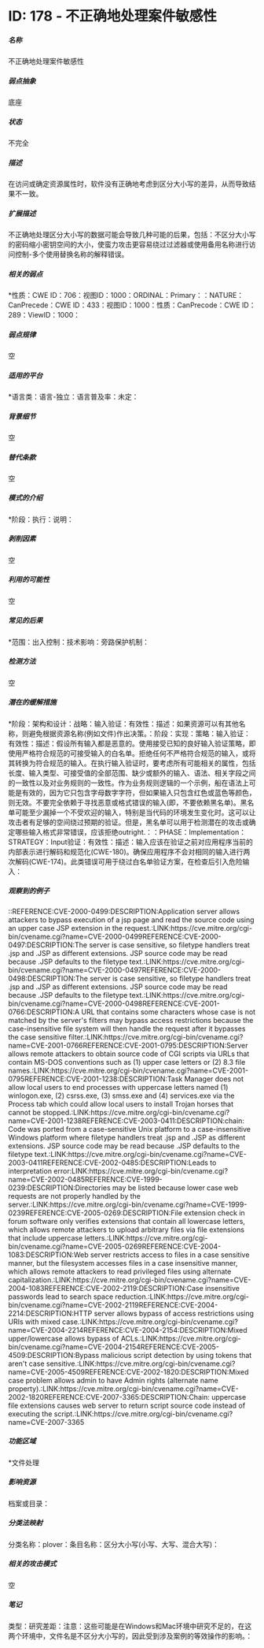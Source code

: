 # ID: 178 - 不正确地处理案件敏感性
<h5>名称</h5>不正确地处理案件敏感性
<h5>弱点抽象</h5>底座
<h5>状态</h5>不完全
<h5>描述</h5>在访问或确定资源属性时，软件没有正确地考虑到区分大小写的差异，从而导致结果不一致。
<h5>扩展描述</h5>不正确地处理区分大小写的数据可能会导致几种可能的后果，包括：不区分大小写的密码缩小密钥空间的大小，使蛮力攻击更容易绕过过滤器或使用备用名称进行访问控制-多个使用替换名称的解释错误。
<h5>相关的弱点</h5>*性质：CWE ID：706：视图ID：1000：ORDINAL：Primary：：NATURE：CanPrecede：CWE ID：433：视图ID：1000：性质：CanPrecode：CWE ID：289：ViewID：1000：
<h5>弱点规律</h5>空
<h5>适用的平台</h5>*语言类：语言-独立：语言普及率：未定：
<h5>背景细节</h5>空
<h5>替代条款</h5>空
<h5>模式的介绍</h5>*阶段：执行：说明：
<h5>剥削因素</h5>空
<h5>利用的可能性</h5>空
<h5>常见的后果</h5>*范围：出入控制：技术影响：旁路保护机制：
<h5>检测方法</h5>空
<h5>潜在的缓解措施</h5>*阶段：架构和设计：战略：输入验证：有效性：描述：如果资源可以有其他名称，则避免根据资源名称(例如文件)作出决策。：阶段：实现：策略：输入验证：有效性：描述：假设所有输入都是恶意的。使用接受已知的良好输入验证策略，即使用严格符合规范的可接受输入的白名单。拒绝任何不严格符合规范的输入，或将其转换为符合规范的输入。在执行输入验证时，要考虑所有可能相关的属性，包括长度、输入类型、可接受值的全部范围、缺少或额外的输入、语法、相关字段之间的一致性以及对业务规则的一致性。作为业务规则逻辑的一个示例，船在语法上可能是有效的，因为它只包含字母数字字符，但如果输入只包含红色或蓝色等颜色，则无效。不要完全依赖于寻找恶意或格式错误的输入(即，不要依赖黑名单)。黑名单可能至少漏掉一个不受欢迎的输入，特别是当代码的环境发生变化时。这可以让攻击者有足够的空间绕过预期的验证。但是，黑名单可以用于检测潜在的攻击或确定哪些输入格式非常错误，应该拒绝outright.：：PHASE：Implementation：STRATEGY：Input验证：有效性：描述：输入应该在验证之前对应用程序当前的内部表示进行解码和规范化(CWE-180)。确保应用程序不会对相同的输入进行两次解码(CWE-174)。此类错误可用于绕过白名单验证方案，在检查后引入危险输入：
<h5>观察到的例子</h5>::REFERENCE:CVE-2000-0499:DESCRIPTION:Application server allows attackers to bypass execution of a jsp page and read the source code using an upper case JSP extension in the request.:LINK:https://cve.mitre.org/cgi-bin/cvename.cgi?name=CVE-2000-0499REFERENCE:CVE-2000-0497:DESCRIPTION:The server is case sensitive, so filetype handlers treat .jsp and .JSP as different extensions. JSP source code may be read because .JSP defaults to the filetype text.:LINK:https://cve.mitre.org/cgi-bin/cvename.cgi?name=CVE-2000-0497REFERENCE:CVE-2000-0498:DESCRIPTION:The server is case sensitive, so filetype handlers treat .jsp and .JSP as different extensions. JSP source code may be read because .JSP defaults to the filetype text.:LINK:https://cve.mitre.org/cgi-bin/cvename.cgi?name=CVE-2000-0498REFERENCE:CVE-2001-0766:DESCRIPTION:A URL that contains some characters whose case is not matched by the server's filters may bypass access restrictions because the case-insensitive file system will then handle the request after it bypasses the case sensitive filter.:LINK:https://cve.mitre.org/cgi-bin/cvename.cgi?name=CVE-2001-0766REFERENCE:CVE-2001-0795:DESCRIPTION:Server allows remote attackers to obtain source code of CGI scripts via URLs that contain MS-DOS conventions such as (1) upper case letters or (2) 8.3 file names.:LINK:https://cve.mitre.org/cgi-bin/cvename.cgi?name=CVE-2001-0795REFERENCE:CVE-2001-1238:DESCRIPTION:Task Manager does not allow local users to end processes with uppercase letters named (1) winlogon.exe, (2) csrss.exe, (3) smss.exe and (4) services.exe via the Process tab which could allow local users to install Trojan horses that cannot be stopped.:LINK:https://cve.mitre.org/cgi-bin/cvename.cgi?name=CVE-2001-1238REFERENCE:CVE-2003-0411:DESCRIPTION:chain: Code was ported from a case-sensitive Unix platform to a case-insensitive Windows platform where filetype handlers treat .jsp and .JSP as different extensions. JSP source code may be read because .JSP defaults to the filetype text.:LINK:https://cve.mitre.org/cgi-bin/cvename.cgi?name=CVE-2003-0411REFERENCE:CVE-2002-0485:DESCRIPTION:Leads to interpretation error:LINK:https://cve.mitre.org/cgi-bin/cvename.cgi?name=CVE-2002-0485REFERENCE:CVE-1999-0239:DESCRIPTION:Directories may be listed because lower case web requests are not properly handled by the server.:LINK:https://cve.mitre.org/cgi-bin/cvename.cgi?name=CVE-1999-0239REFERENCE:CVE-2005-0269:DESCRIPTION:File extension check in forum software only verifies extensions that contain all lowercase letters, which allows remote attackers to upload arbitrary files via file extensions that include uppercase letters.:LINK:https://cve.mitre.org/cgi-bin/cvename.cgi?name=CVE-2005-0269REFERENCE:CVE-2004-1083:DESCRIPTION:Web server restricts access to files in a case sensitive manner, but the filesystem accesses files in a case insensitive manner, which allows remote attackers to read privileged files using alternate capitalization.:LINK:https://cve.mitre.org/cgi-bin/cvename.cgi?name=CVE-2004-1083REFERENCE:CVE-2002-2119:DESCRIPTION:Case insensitive passwords lead to search space reduction.:LINK:https://cve.mitre.org/cgi-bin/cvename.cgi?name=CVE-2002-2119REFERENCE:CVE-2004-2214:DESCRIPTION:HTTP server allows bypass of access restrictions using URIs with mixed case.:LINK:https://cve.mitre.org/cgi-bin/cvename.cgi?name=CVE-2004-2214REFERENCE:CVE-2004-2154:DESCRIPTION:Mixed upper/lowercase allows bypass of ACLs.:LINK:https://cve.mitre.org/cgi-bin/cvename.cgi?name=CVE-2004-2154REFERENCE:CVE-2005-4509:DESCRIPTION:Bypass malicious script detection by using tokens that aren't case sensitive.:LINK:https://cve.mitre.org/cgi-bin/cvename.cgi?name=CVE-2005-4509REFERENCE:CVE-2002-1820:DESCRIPTION:Mixed case problem allows admin to have Admin rights (alternate name property).:LINK:https://cve.mitre.org/cgi-bin/cvename.cgi?name=CVE-2002-1820REFERENCE:CVE-2007-3365:DESCRIPTION:Chain: uppercase file extensions causes web server to return script source code instead of executing the script.:LINK:https://cve.mitre.org/cgi-bin/cvename.cgi?name=CVE-2007-3365
<h5>功能区域</h5>*文件处理
<h5>影响资源</h5>档案或目录：
<h5>分类法映射</h5>分类名称：plover：条目名称：区分大小写(小写、大写、混合大写)：
<h5>相关的攻击模式</h5>空
<h5>笔记</h5>类型：研究差距：注意：这些可能是在Windows和Mac环境中研究不足的，在这两个环境中，文件名是不区分大小写的，因此受到涉及案例的等效操作的影响。：

